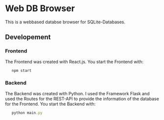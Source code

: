 # Web DB Browser

This is a webbased databse browser for SQLite-Databases.

## Developement
### Frontend
The Frontend was created with React.js. 
You start the Frontend with:
```js
   npm start
   ```
### Backend
The Backend was created with Python. I used the Framework Flask and used the Routes for the REST-API to provide the information of the database for the Frontend.
You start the Backend with:
```js
   python main.py
   ```

